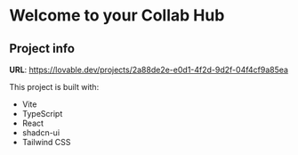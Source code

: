 # Welcome to your Collab Hub

## Project info

**URL**: https://lovable.dev/projects/2a88de2e-e0d1-4f2d-9d2f-04f4cf9a85ea




This project is built with:

- Vite
- TypeScript
- React
- shadcn-ui
- Tailwind CSS

